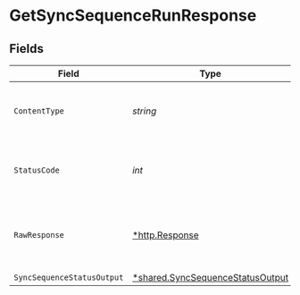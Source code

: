 # GetSyncSequenceRunResponse


## Fields

| Field                                                                               | Type                                                                                | Required                                                                            | Description                                                                         |
| ----------------------------------------------------------------------------------- | ----------------------------------------------------------------------------------- | ----------------------------------------------------------------------------------- | ----------------------------------------------------------------------------------- |
| `ContentType`                                                                       | *string*                                                                            | :heavy_check_mark:                                                                  | HTTP response content type for this operation                                       |
| `StatusCode`                                                                        | *int*                                                                               | :heavy_check_mark:                                                                  | HTTP response status code for this operation                                        |
| `RawResponse`                                                                       | [*http.Response](https://pkg.go.dev/net/http#Response)                              | :heavy_minus_sign:                                                                  | Raw HTTP response; suitable for custom response parsing                             |
| `SyncSequenceStatusOutput`                                                          | [*shared.SyncSequenceStatusOutput](../../models/shared/syncsequencestatusoutput.md) | :heavy_minus_sign:                                                                  | Ok                                                                                  |